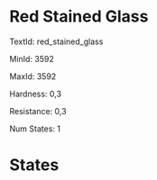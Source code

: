 # Red Stained Glass

TextId: red_stained_glass

MinId: 3592

MaxId: 3592

Hardness: 0,3

Resistance: 0,3


Num States: 1

# States
```

```